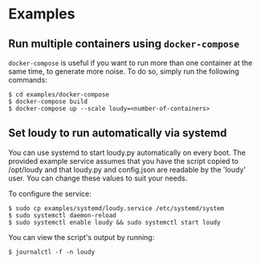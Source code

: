 # Examples

## Run multiple containers using `docker-compose`

`docker-compose` is useful if you want to run more than one container at the same time, to generate more noise. To do so, simply run the following commands:
```
$ cd examples/docker-compose
$ docker-compose build
$ docker-compose up --scale loudy=<number-of-containers>
```

## Set loudy to run automatically via systemd

You can use systemd to start loudy.py automatically on every boot. The provided
example service assumes that you have the script copied to /opt/loudy and that
loudy.py and config.json are readable by the 'loudy' user. You can change these
values to suit your needs.

To configure the service:
```
$ sudo cp examples/systemd/loudy.service /etc/systemd/system
$ sudo systemctl daemon-reload
$ sudo systemctl enable loudy && sudo systemctl start loudy
```

You can view the script's output by running:
```
$ journalctl -f -n loudy
```
